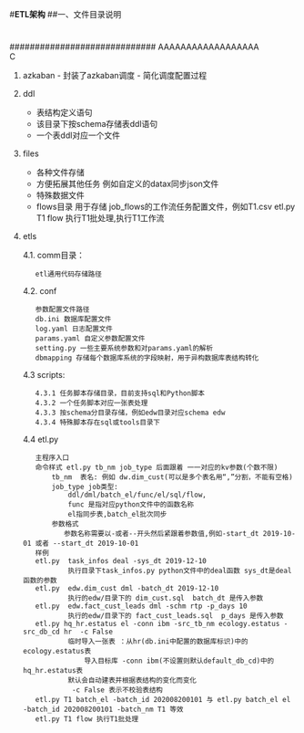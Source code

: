#**ETL架构**
##一、文件目录说明
#
#############################
AAAAAAAAAAAAAAAAAA  
C

1. azkaban
        - 封装了azkaban调度
        - 简化调度配置过程
  
  2. ddl
        + 表结构定义语句
        + 该目录下按schema存储表ddl语句
        + 一个表ddl对应一个文件
  
  3. files
        + 各种文件存储
        + 方便拓展其他任务 例如自定义的datax同步json文件
        + 特殊数据文件
        + flows目录 用于存储 job_flows的工作流任务配置文件，例如T1.csv 
            etl.py T1 flow 执行T1批处理,执行T1工作流
        
  4. etls
  
        4.1. comm目录：
        
            etl通用代码存储路径
            
        4.2. conf
        
            参数配置文件路径
            db.ini 数据库配置文件
            log.yaml 日志配置文件
            params.yaml 自定义参数配置文件
            setting.py 一些主要系统参数和对params.yaml的解析 
            dbmapping 存储每个数据库系统的字段映射，用于异构数据库表结构转化
        
        4.3 scripts:
        
            4.3.1 任务脚本存储目录，目前支持sql和Python脚本 
            4.3.2 一个任务脚本对应一张表处理
            4.3.3 按schema分目录存储，例如edw目录对应schema edw
            4.3.4 特殊脚本存在sql或tools目录下
         
        4.4 etl.py
        
            主程序入口
            命令样式 etl.py tb_nm job_type 后面跟着 一一对应的kv参数(个数不限)
                tb_nm  表名: 例如 dw.dim_cust(可以是多个表名用“,”分割，不能有空格)
                job_type job类型:
                    ddl/dml/batch_el/func/el/sql/flow, 
                    func 是指对应python文件中的函数名称 
                    el指同步表,batch_el批次同步
                参数格式 
                   参数名称需要以-或者--开头然后紧跟着参数值,例如-start_dt 2019-10-01 或者 --start_dt 2019-10-01
            样例
            etl.py  task_infos deal -sys_dt 2019-12-10 
                    执行目录下task_infos.py python文件中的deal函数 sys_dt是deal函数的参数
            etl.py  edw.dim_cust dml -batch_dt 2019-12-10 
                    执行的edw/目录下的 dim_cust.sql  batch_dt 是传入参数
            etl.py  edw.fact_cust_leads dml -schm rtp -p_days 10
                    执行的edw/目录下的 fact_cust_leads.sql  p_days 是传入参数
            etl.py hq_hr.estatus el -conn ibm -src_tb_nm ecology.estatus -src_db_cd hr  -c False
                    临时导入一张表 ：从hr(db.ini中配置的数据库标识)中的 ecology.estatus表
                        导入目标库 -conn ibm(不设置则默认default_db_cd)中的hq_hr.estatus表
                    默认会自动建表并根据表结构的变化而变化
                     -c False 表示不校验表结构
            etl.py T1 batch_el -batch_id 202008200101 与 etl.py batch_el el -batch_id 202008200101 -batch_nm T1 等效
            etl.py T1 flow 执行T1批处理
            
             
